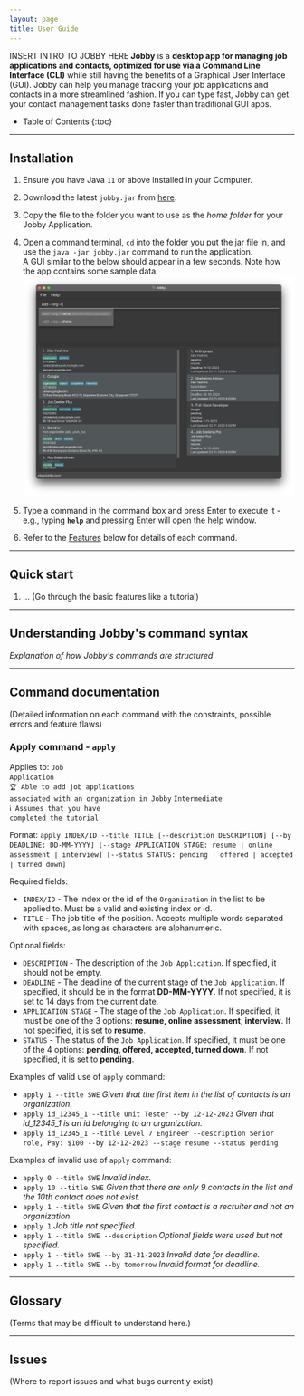 ```yaml
---
layout: page
title: User Guide
---
```


INSERT INTRO TO JOBBY HERE
**Jobby** is a **desktop app for managing job applications and contacts, optimized for use via a Command Line Interface (CLI)** while still having the benefits of a Graphical User Interface (GUI). Jobby can help you manage tracking your job applications and contacts in a more streamlined fashion. If you can type fast, Jobby can get your contact management tasks done faster than traditional GUI apps.

* Table of Contents
{:toc}

--------------------------------------------------------------------------------------------------------------------

## Installation

1. Ensure you have Java `11` or above installed in your Computer.

1. Download the latest `jobby.jar` from [here](https://github.com/AY2324S1-CS2103T-W08-3/tp/releases).

1. Copy the file to the folder you want to use as the _home folder_ for your Jobby Application.

1. Open a command terminal, `cd` into the folder you put the jar file in, and use the `java -jar jobby.jar` command to run the application.<br>
   A GUI similar to the below should appear in a few seconds. Note how the app contains some sample data.<br>
   ![Ui](images/Ui.png)

1. Type a command in the command box and press Enter to execute it - e.g., typing **`help`** and pressing Enter will open the help window.<br>

1. Refer to the [Features](#features) below for details of each command.

--------------------------------------------------------------------------------------------------------------------

## Quick start

1. ... (Go through the basic features like a tutorial)

--------------------------------------------------------------------------------------------------------------------

## Understanding Jobby's command syntax

_Explanation of how Jobby's commands are structured_

--------------------------------------------------------------------------------------------------------------------

## Command documentation

(Detailed information on each command with the constraints, possible errors and feature flaws)

### Apply command - `apply`
Applies to: <code class="job-application">Job Application</code>\
<code class="learning-outcome">🏆 Able to add job applications associated with an organization in Jobby</code>
<code class="intermediate-difficulty">Intermediate</code>\
<code class="information">:information_source: Assumes that you have completed the tutorial</code>


Format: `apply INDEX/ID --title TITLE [--description DESCRIPTION] [--by DEADLINE: DD-MM-YYYY] [--stage APPLICATION STAGE: resume | online assessment | interview] [--status STATUS: pending | offered | accepted | turned down]`

Required fields:
* `INDEX/ID` - The index or the id of the <code class="job-application">Organization</code>
  in the list to be applied to. Must be a valid and existing index or id.
* `TITLE` - The job title of the position. Accepts multiple words separated with spaces, as long as characters are alphanumeric.

Optional fields:
* `DESCRIPTION` - The description of the <code class="job-application">Job Application</code>. If specified, it should not be empty.
* `DEADLINE` - The deadline of the current stage of the <code class="job-application">Job Application</code>. If specified, it should be in the format **DD-MM-YYYY**. If not specified, it is set to 14 days from the current date.
* `APPLICATION STAGE` - The stage of the <code class="job-application">Job Application</code>. If specified, it must be one of the 3 options: **resume, online assessment, interview**. If not specified, it is set to **resume**.
* `STATUS` - The status of the <code class="job-application">Job Application</code>. If specified, it must be one of the 4 options: **pending, offered, accepted, turned down**. If not specified, it is set to **pending**.

Examples of valid use of `apply` command:
* `apply 1 --title SWE` _Given that the first item in the list of contacts is an organization._
* `apply id_12345_1 --title Unit Tester --by 12-12-2023` _Given that id_12345_1 is an id belonging to an organization._
* `apply id_12345_1 --title Level 7 Engineer --description Senior role, Pay: $100 --by 12-12-2023 --stage resume --status pending`

Examples of invalid use of `apply` command:
* `apply 0 --title SWE` _Invalid index._
* `apply 10 --title SWE` _Given that there are only 9 contacts in the list and the 10th contact does not exist._
* `apply 1 --title SWE` _Given that the first contact is a recruiter and not an organization._
* `apply 1` _Job title not specified._
* `apply 1 --title SWE --description` _Optional fields were used but not specified._
* `apply 1 --title SWE --by 31-31-2023` _Invalid date for deadline._
* `apply 1 --title SWE --by tomorrow` _Invalid format for deadline._

--------------------------------------------------------------------------------------------------------------------

## Glossary

(Terms that may be difficult to understand here.)

--------------------------------------------------------------------------------------------------------------------

## Issues

(Where to report issues and what bugs currently exist)

